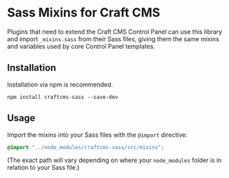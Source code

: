 # Sass Mixins for Craft CMS

Plugins that need to extend the Craft CMS Control Panel can use this library and import `_mixins.sass` from their Sass files, giving them the same mixins and variables used by core Control Panel templates.

## Installation

Installation via npm is recommended.

    npm install craftcms-sass --save-dev

## Usage

Import the mixins into your Sass files with the `@import` directive:

```scss
@import "../node_modules/craftcms-sass/src/mixins";
```

(The exact path will vary depending on where your `node_modules` folder is in relation to your Sass file.)

